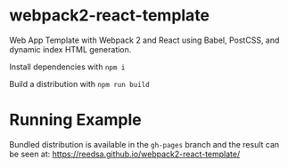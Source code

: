# webpack2-react-template

Web App Template with Webpack 2 and React using Babel, PostCSS,
and dynamic index HTML generation.

Install dependencies with `npm i`

Build a distribution with `npm run build`

# Running Example

Bundled distribution is available in the `gh-pages` branch and the result can be seen at:
https://reedsa.github.io/webpack2-react-template/
